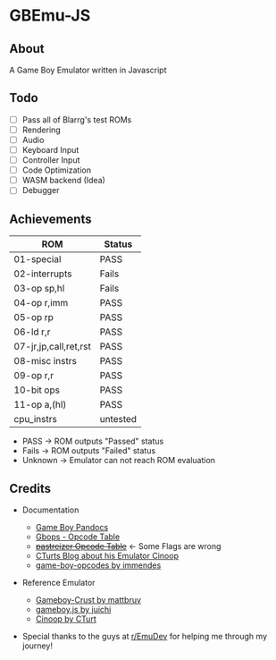 # GBEmu-JS

## About

A Game Boy Emulator written in Javascript

## Todo

- [ ] Pass all of Blarrg's test ROMs
- [ ] Rendering
- [ ] Audio
- [ ] Keyboard Input
- [ ] Controller Input
- [ ] Code Optimization
- [ ] WASM backend (Idea)
- [ ] Debugger

## Achievements

| ROM                   | Status   | 
|-----------------------|----------|
| 01-special            | PASS     |
| 02-interrupts         | Fails    |
| 03-op sp,hl           | Fails    |
| 04-op r,imm           | PASS     |
| 05-op rp              | PASS     |
| 06-ld r,r             | PASS     |
| 07-jr,jp,call,ret,rst | PASS     |
| 08-misc instrs        | PASS     |
| 09-op r,r             | PASS     |
| 10-bit ops            | PASS     |
| 11-op a,(hl)          | PASS     |
| cpu_instrs            | untested |

- PASS -> ROM outputs "Passed" status
- Fails -> ROM outputs "Failed" status
- Unknown -> Emulator can not reach ROM evaluation

## Credits

- Documentation
    - [Game Boy Pandocs](https://gbdev.io/pandocs/)
    - [Gbops - Opcode Table](https://izik1.github.io/gbops/)
    - ~~[pastreizer Opcode Table](https://www.pastraiser.com/cpu/gameboy/gameboy_opcodes.html)~~ <- Some Flags are wrong
    - [CTurts Blog about his Emulator Cinoop](https://cturt.github.io/cinoop.html)
    - [game-boy-opcodes by immendes](https://github.com/lmmendes/game-boy-opcodes)


- Reference Emulator
    - [Gameboy-Crust by mattbruv](https://github.com/mattbruv/Gameboy-Crust)
    - [gameboy.js by juichi](https://github.com/juchi/gameboy.js/)
    - [Cinoop by CTurt](https://github.com/CTurt/Cinoop)

    
- Special thanks to the guys at [r/EmuDev](https://www.reddit.com/r/EmuDev/) for helping me through my journey!